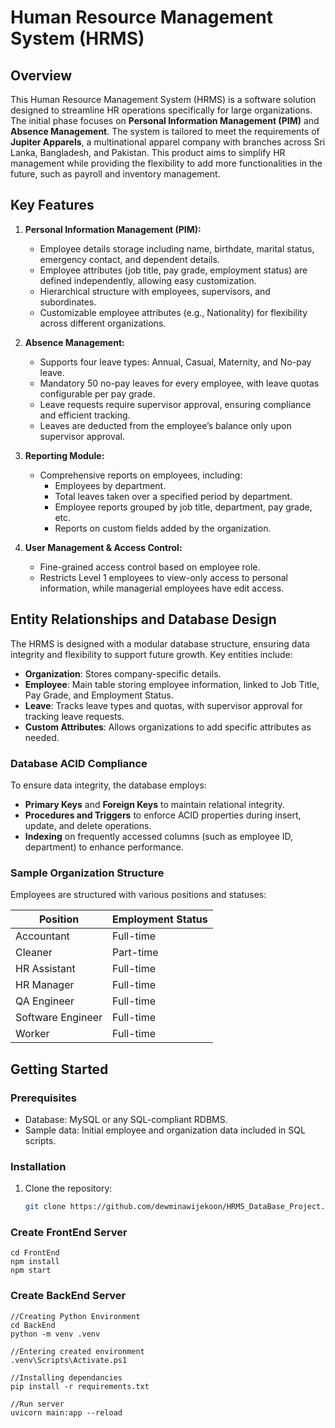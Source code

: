 # Human Resource Management System (HRMS)

## Overview
This Human Resource Management System (HRMS) is a software solution designed to streamline HR operations specifically for large organizations. The initial phase focuses on **Personal Information Management (PIM)** and **Absence Management**. The system is tailored to meet the requirements of **Jupiter Apparels**, a multinational apparel company with branches across Sri Lanka, Bangladesh, and Pakistan. This product aims to simplify HR management while providing the flexibility to add more functionalities in the future, such as payroll and inventory management.

## Key Features

1. **Personal Information Management (PIM):**
   - Employee details storage including name, birthdate, marital status, emergency contact, and dependent details.
   - Employee attributes (job title, pay grade, employment status) are defined independently, allowing easy customization.
   - Hierarchical structure with employees, supervisors, and subordinates.
   - Customizable employee attributes (e.g., Nationality) for flexibility across different organizations.

2. **Absence Management:**
   - Supports four leave types: Annual, Casual, Maternity, and No-pay leave.
   - Mandatory 50 no-pay leaves for every employee, with leave quotas configurable per pay grade.
   - Leave requests require supervisor approval, ensuring compliance and efficient tracking.
   - Leaves are deducted from the employee’s balance only upon supervisor approval.

3. **Reporting Module:**
   - Comprehensive reports on employees, including:
     - Employees by department.
     - Total leaves taken over a specified period by department.
     - Employee reports grouped by job title, department, pay grade, etc.
     - Reports on custom fields added by the organization.

4. **User Management & Access Control:**
   - Fine-grained access control based on employee role.
   - Restricts Level 1 employees to view-only access to personal information, while managerial employees have edit access.

## Entity Relationships and Database Design

The HRMS is designed with a modular database structure, ensuring data integrity and flexibility to support future growth. Key entities include:

- **Organization**: Stores company-specific details.
- **Employee**: Main table storing employee information, linked to Job Title, Pay Grade, and Employment Status.
- **Leave**: Tracks leave types and quotas, with supervisor approval for tracking leave requests.
- **Custom Attributes**: Allows organizations to add specific attributes as needed.
  
### Database ACID Compliance
To ensure data integrity, the database employs:

- **Primary Keys** and **Foreign Keys** to maintain relational integrity.
- **Procedures and Triggers** to enforce ACID properties during insert, update, and delete operations.
- **Indexing** on frequently accessed columns (such as employee ID, department) to enhance performance.

### Sample Organization Structure
Employees are structured with various positions and statuses:

| Position           | Employment Status |
|--------------------|-------------------|
| Accountant         | Full-time         |
| Cleaner            | Part-time         |
| HR Assistant       | Full-time         |
| HR Manager         | Full-time         |
| QA Engineer        | Full-time         |
| Software Engineer  | Full-time         |
| Worker             | Full-time         |

## Getting Started

### Prerequisites
- Database: MySQL or any SQL-compliant RDBMS.
- Sample data: Initial employee and organization data included in SQL scripts.

### Installation
1. Clone the repository:
   ```bash
   git clone https://github.com/dewminawijekoon/HRMS_DataBase_Project.git

### Create FrontEnd Server
```
cd FrontEnd
npm install
npm start
```

### Create BackEnd Server
```
//Creating Python Environment
cd BackEnd
python -m venv .venv

//Entering created environment
.venv\Scripts\Activate.ps1

//Installing dependancies
pip install -r requirements.txt

//Run server
uvicorn main:app --reload
```

